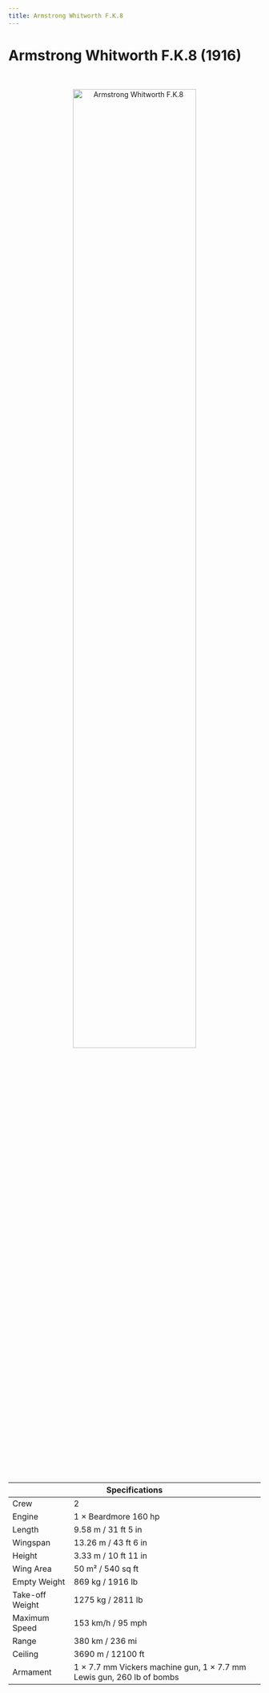 ```yaml
---
title: Armstrong Whitworth F.K.8
---
```


<h1 class="center-header">Armstrong Whitworth F.K.8 (1916)</h1>

<br>

<p align="center">
  <img src="../images/armstrong_whitworth_fk8.jpg" alt="Armstrong Whitworth F.K.8" width="70%">
</p>

<br>

<table class="table_component">
  <thead>
    <tr>
      <th colspan="2" class="header">Specifications</th>
    </tr>
  </thead>
  <tbody>
    <tr>
      <td>Crew</td>
      <td>2</td>
    </tr>
    <tr>
      <td>Engine</td>
      <td>1 × Beardmore 160 hp</td>
    </tr>
    <tr>
      <td>Length</td>
      <td>9.58 m / 31 ft 5 in</td>
    </tr>
    <tr>
      <td>Wingspan</td>
      <td>13.26 m / 43 ft 6 in</td>
    </tr>
    <tr>
      <td>Height</td>
      <td>3.33 m / 10 ft 11 in</td>
    </tr>
    <tr>
      <td>Wing Area</td>
      <td>50 m² / 540 sq ft</td>
    </tr>
    <tr>
      <td>Empty Weight</td>
      <td>869 kg / 1916 lb</td>
    </tr>
    <tr>
      <td>Take-off Weight</td>
      <td>1275 kg / 2811 lb</td>
    </tr>
    <tr>
      <td>Maximum Speed</td>
      <td>153 km/h / 95 mph</td>
    </tr>
    <tr>
      <td>Range</td>
      <td>380 km / 236 mi</td>
    </tr>
    <tr>
      <td>Ceiling</td>
      <td>3690 m / 12100 ft</td>
    </tr>
    <tr>
      <td>Armament</td>
      <td>1 × 7.7 mm Vickers machine gun, 1 × 7.7 mm Lewis gun, 260 lb of bombs</td>
    </tr>
  </tbody>
</table>

<br>